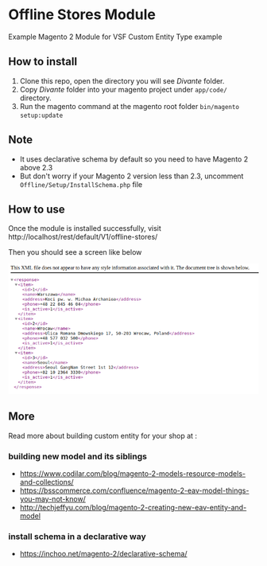 # Offline Stores Module
Example Magento 2 Module for VSF Custom Entity Type example

## How to install
1. Clone this repo, open the directory you will see _Divante_ folder. 
2. Copy _Divante_ folder into your magento project under `app/code/` directory.
3. Run the magento command at the magento root folder `bin/magento setup:update`

## Note
- It uses declarative schema by default so you need to have Magento 2 above 2.3 
- But don't worry if your Magento 2 version less than 2.3, uncomment `Offline/Setup/InstallSchema.php` file

## How to use
Once the module is installed successfully, visit http://localhost/rest/default/V1/offline-stores/

Then you should see a screen like below

![rest](rest.png)


## More 
Read more about building custom entity for your shop at : 
### building new model and its siblings
- https://www.codilar.com/blog/magento-2-models-resource-models-and-collections/
- https://bsscommerce.com/confluence/magento-2-eav-model-things-you-may-not-know/
- http://techjeffyu.com/blog/magento-2-creating-new-eav-entity-and-model
### install schema in a declarative way
- https://inchoo.net/magento-2/declarative-schema/
